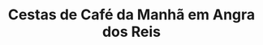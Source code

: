 ---
title: "Cestas de Café da Manhã em Angra dos Reis"
description: "Surpreenda com cestas de café da manhã artesanais em Angra dos Reis. Entrega rápida e personalizada para momentos especiais."
layout: "home.html"
permalink: "/cestas-cafe-da-manha-angra-dos-reis/"
---